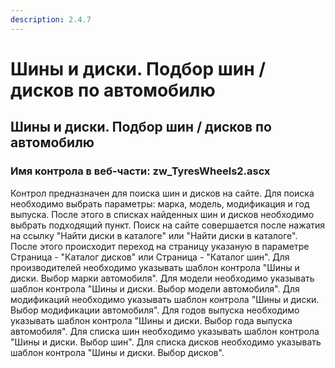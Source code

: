 ```yaml
---
description: 2.4.7
---
```


# Шины и диски. Подбор шин / дисков по автомобилю

## Шины и диски. Подбор шин / дисков по автомобилю

### Имя контрола в веб-части: zw\_TyresWheels2.ascx

Контрол предназначен для поиска шин и дисков на сайте. Для поиска необходимо выбрать параметры: марка, модель, модификация и год выпуска. После этого в списках найденных шин и дисков необходимо выбрать подходящий пункт. Поиск на сайте совершается после нажатия на ссылку "Найти диски в каталоге" или "Найти диски в каталоге". После этого происходит переход на страницу указаную в параметре Страница - "Каталог дисков" или Страница - "Каталог шин". Для производителей необходимо указывать шаблон контрола "Шины и диски. Выбор марки автомобиля". Для модели необходимо указывать шаблон контрола "Шины и диски. Выбор модели автомобиля". Для модификаций необходимо указывать шаблон контрола "Шины и диски. Выбор модификации автомобиля". Для годов выпуска необходимо указывать шаблон контрола "Шины и диски. Выбор года выпуска автомобиля". Для списка шин необходимо указывать шаблон контрола "Шины и диски. Выбор шин". Для списка дисков необходимо указывать шаблон контрола "Шины и диски. Выбор дисков".


